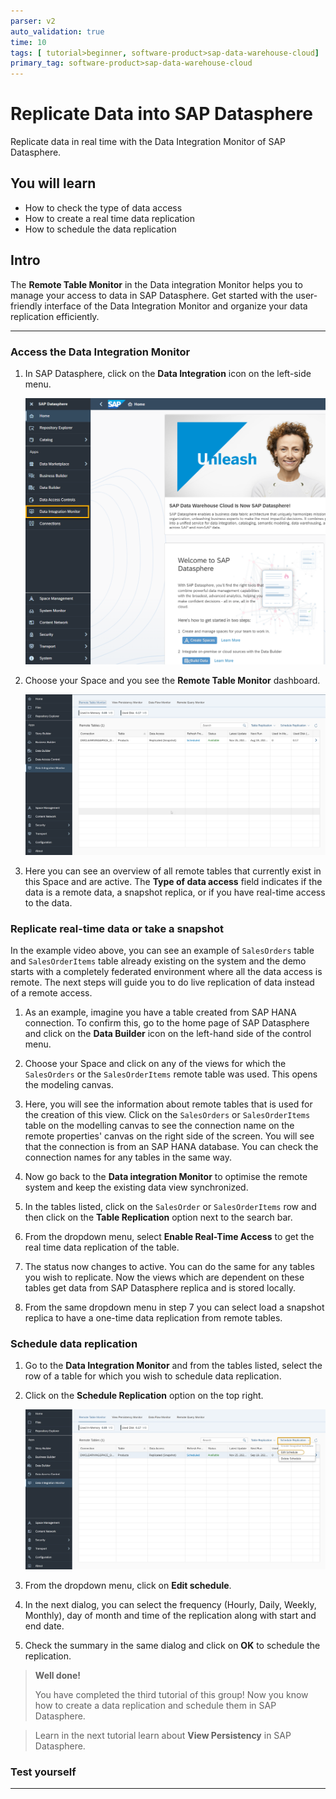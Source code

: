 ```yaml
---
parser: v2
auto_validation: true
time: 10
tags: [ tutorial>beginner, software-product>sap-data-warehouse-cloud]
primary_tag: software-product>sap-data-warehouse-cloud
---
```




# Replicate Data into SAP Datasphere
<!-- description --> Replicate data in real time with the Data Integration Monitor of SAP Datasphere.

## You will learn
- How to check the type of data access
- How to create a real time data replication
- How to schedule the data replication


## Intro
The **Remote Table Monitor** in the Data integration Monitor helps you to manage your access to data in SAP Datasphere. Get started with the user-friendly interface of the Data Integration Monitor and organize your data replication efficiently.


---

### Access the Data Integration Monitor


1.	In SAP Datasphere, click on the **Data Integration** icon on the left-side menu.

    ![DIM](DS_Homescreen_DIM.png)

2.	Choose your Space and you see the **Remote Table Monitor** dashboard.

    ![Dash](T03%20-%20Dashboard_cropped.png)

3.	Here you can see an overview of all remote tables that currently exist in this Space and are active. The **Type of data access** field indicates if the data is a remote data, a snapshot replica, or if you have real-time access to the data.




### Replicate real-time data or take a snapshot


In the example video above, you can see an example of `SalesOrders` table and `SalesOrderItems` table already existing on the system and the demo starts with a completely federated environment where all the data access is remote. The next steps will guide you to do live replication of data instead of a remote access.

1.	As an example, imagine you have a table created from SAP HANA connection. To confirm this, go to the home page of SAP Datasphere and click on the **Data Builder** icon on the left-hand side of the control menu.

2.	Choose your Space and click on any of the views for which the `SalesOrders` or the `SalesOrderItems` remote table was used. This opens the modeling canvas.

3.	Here, you will see the information about remote tables that is used for the creation of this view. Click on the `SalesOrders` or `SalesOrderItems` table on the modelling canvas to see the connection name on the remote properties' canvas on the right side of the screen. You will see that the connection is from an SAP HANA database. You can check the connection names for any tables in the same way.

4.	Now go back to the **Data integration Monitor** to optimise the remote system and keep the existing data view synchronized.

5.	In the tables listed, click on the `SalesOrder` or `SalesOrderItems` row and then click on the **Table Replication** option next to the search bar.

6.	From the dropdown menu, select **Enable Real-Time Access** to get the real time data replication of the table.

7.	The status now changes to active. You can do the same for any tables you wish to replicate. Now the views which are dependent on these tables get data from SAP Datasphere replica and is stored locally.

8.	From the same dropdown menu in step 7 you can select load a snapshot replica to have a one-time data replication from remote tables.




### Schedule data replication


1.	Go to the **Data Integration Monitor** and from the tables listed, select the row of a table for which you wish to schedule data replication.

2.	Click on the **Schedule Replication** option on the top right.

    ![Schedule](schedule_cropped.png)

3.	From the dropdown menu, click on **Edit schedule**.

4.	In the next dialog, you can select the frequency (Hourly, Daily, Weekly, Monthly), day of month and time of the replication along with start and end date.

5.	Check the summary in the same dialog and click on **OK** to schedule the replication.


> **Well done!**
>
> You have completed the third tutorial of this group! Now you know how to create a data replication and schedule them in SAP Datasphere.

> Learn in the next tutorial learn about **View Persistency** in SAP Datasphere.



### Test yourself









---
